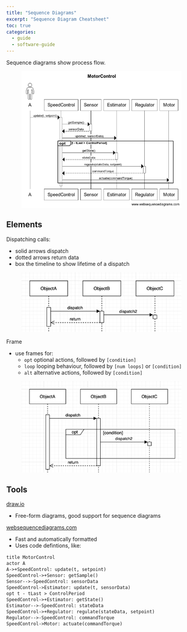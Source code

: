 ```yaml
---
title: "Sequence Diagrams"
excerpt: "Sequence Diagram Cheatsheet"
toc: true
categories:
  - guide
  - software-guide
---
```


Sequence diagrams show process flow.

<figure>
    <img src="/assets/images/posts/guides/sequencediagrams/000_main.png">
</figure>

## Elements

Dispatching calls:
* solid arrows dispatch
* dotted arrows return data
* box the timeline to show lifetime of a dispatch
<figure class="two-thirds">
    <img src="/assets/images/posts/guides/sequencediagrams/001_dispatch.png">
</figure>

Frame
* use frames for:
  * `opt` optional actions, followed by `[condition]`
  * `loop` looping behaviour, followed by `[num loops]` or `[condition]`
  * `alt` alternative actions, followed by `[condition]`
<figure class="two-thirds">
    <img src="/assets/images/posts/guides/sequencediagrams/002_option.png">
</figure>

## Tools
[draw.io](https://app.diagrams.net/)
* Free-form diagrams, good support for sequence diagrams

[websequencediagrams.com](https://www.websequencediagrams.com/)
* Fast and automatically formatted 
* Uses code defintions, like:
```
title MotorControl
actor A
A->+SpeedControl: update(t, setpoint)
SpeedControl->+Sensor: getSample()
Sensor-->-SpeedControl: sensorData
SpeedControl->Estimator: update(t, sensorData)
opt t - tLast > ControlPeriod
SpeedControl->+Estimator: getState()
Estimator-->-SpeedControl: stateData
SpeedControl->+Regulator: regulate(stateData, setpoint)
Regulator-->-SpeedControl: commandTorque
SpeedControl->Motor: actuate(commandTorque)
```
